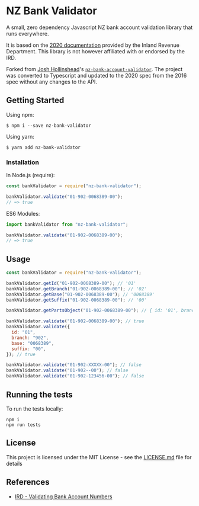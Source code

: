 # NZ Bank Validator

A small, zero dependency Javascript NZ bank account validation library that runs everywhere.

It is based on the [2020 documentation](https://www.ird.govt.nz/-/media/project/ir/home/documents/income-tax/withholding-taxes/rwt-nrwt-withholding-tax-certificate/2020-rwt-and-nrwt-certificate-filing-specification.pdf) provided by the Inland Revenue Department.
This library is not however affiliated with or endorsed by the IRD.

Forked from [Josh Hollinshead](https://github.com/kiwi-josh)'s [`nz-bank-account-validator`](https://github.com/kiwi-josh/NZ-Bank-Account-Validator).
The project was converted to Typescript and updated to the 2020 spec from the 2016 spec without any changes to the API.

## Getting Started

Using npm:

```shell
$ npm i --save nz-bank-validator
```

Using yarn:

```shell
$ yarn add nz-bank-validator
```

### Installation

In Node.js (require):

```js
const bankValidator = require("nz-bank-validator");

bankValidator.validate("01-902-0068389-00");
// => true
```

ES6 Modules:

```js
import bankValidator from "nz-bank-validator";

bankValidator.validate("01-902-0068389-00");
// => true
```

## Usage

```js
const bankValidator = require("nz-bank-validator");

bankValidator.getId("01-902-0068389-00"); // '01'
bankValidator.getBranch("01-902-0068389-00"); // '02'
bankValidator.getBase("01-902-0068389-00"); // '0068389'
bankValidator.getSuffix("01-902-0068389-00"); // '00'

bankValidator.getPartsObject("01-902-0068389-00"); // { id: '01', branch: '902', base: '0068389', suffix: '00' }

bankValidator.validate("01-902-0068389-00"); // true
bankValidator.validate({
  id: "01",
  branch: "902",
  base: "0068389",
  suffix: "00",
}); // true

bankValidator.validate("01-902-XXXXX-00"); // false
bankValidator.validate("01-902--00"); // false
bankValidator.validate("01-902-123456-00"); // false
```

## Running the tests

To run the tests locally:

```shell
npm i
npm run tests
```

## License

This project is licensed under the MIT License - see the [LICENSE.md](LICENSE.md) file for details

## References

- [IRD - Validating Bank Account Numbers](https://www.ird.govt.nz/-/media/project/ir/home/documents/income-tax/withholding-taxes/rwt-nrwt-withholding-tax-certificate/2020-rwt-and-nrwt-certificate-filing-specification.pdf)
